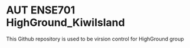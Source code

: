 # AUT ENSE701 HighGround_KiwiIsland
This Github repository is used to be virsion control for HighGround group
